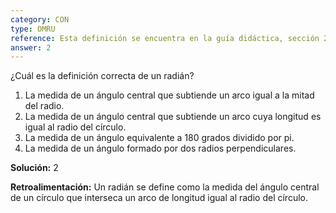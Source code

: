 ```yaml
---
category: CON
type: OMRU
reference: Esta definición se encuentra en la guía didáctica, sección 2.1.1.
answer: 2
---
```

¿Cuál es la definición correcta de un radián?

1. La medida de un ángulo central que subtiende un arco igual a la mitad del radio.
2. La medida de un ángulo central que subtiende un arco cuya longitud es igual al radio del círculo.
3. La medida de un ángulo equivalente a 180 grados dividido por pi.
4. La medida de un ángulo formado por dos radios perpendiculares.

**Solución:** 2

**Retroalimentación:** Un radián se define como la medida del ángulo central de un círculo que interseca un arco de longitud igual al radio del círculo. 
